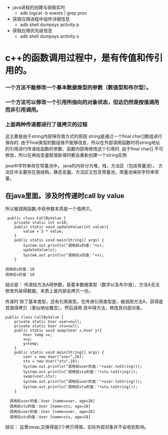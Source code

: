 
- java进程的创建与销毁实时 
	- adb logcat -b events | grep proc
- 获取应用进程中组件详细信息
	- adb shell dumpsys activity p <packageName>
- 获取应用优先级信息
	- adb shell dumpsys activity o


# c++的函数调用过程中，是有传值和传引用的。

### 一个方法不能修改一个基本数据类型的参数（数值型和布尔型）。
### 一个方法可以修改一个引用所指向的对象状态，但这仍然是按值调用而非引用调用。
### 上面两种传递都进行了值拷贝的过程

这主要是由于string内部保存值方式的原因 string是通过一个final char[]数组进行保存的.
由于final类型的数组值不能够改变，所以在外部调用函数时将string地址的引用进行传递给函数的参数，函数内部再修改这个引用时.
由于final char[] 不可修改，所以在再给变量赋值新值时都会重新创建一个string实例

java中字符串存在常量池中。 java的内存分为堆，栈，方法区（包括常量池）。
方法区中主要存在类结构，静态变量。方法区又包含常量池，常量池保存字符串常量。

 
## 在java里面。涉及时传递时call by value
所以被调用函数,中获参数本质是一个值拷贝。
 
```
 public class CallByValue {
	private static int x=10;
	public static void updateValue(int value){
		value = 3 * value;
	}	
	public static void main(String[] args) {
		System.out.println("调用前x的值："+x);
		updateValue(x);
		System.out.println("调用后x的值："+x);
	}
  
调用前x的值：10
调用后x的值：10
```
结论是：
传递给方法A得参数，是基本数据类型（数字以及布尔值），方法A无法修改外层得数据，本质上是内部会拷贝一份。

传递时 除了基本类型，还有引用类型。在传递引用类型是，被调用方法A，获得是其值得拷贝（类似地址概念）。然后调用
其中得方法，修改其内部对象。

```
public class CallByValue {
	private static User user=null;
	private static User stu=null;
	public static void swap(User x,User y){
		User temp =x;
		x=y;
		y=temp;
	}
	public static void main(String[] args) {
		user = new User("user",26);
		stu = new User("stu",18);
		System.out.println("调用前user的值："+user.toString());
		System.out.println("调用前stu的值："+stu.toString());
		swap(user,stu);
		System.out.println("调用后user的值："+user.toString());
		System.out.println("调用后stu的值："+stu.toString());
	}
  
  调用前user的值：User [name=user, age=26]
  调用前stu的值：User [name=stu, age=18]
  调用后user的值：User [name=user, age=26]
  调用后stu的值：User [name=stu, age=18]
```
结论： 这里swap,交换得是2个拷贝得值，实际外部对象并不会收到影响。

